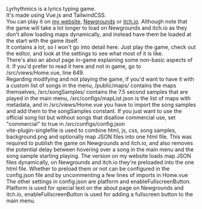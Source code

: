 Lyrhythmics is a lyrics typing game.  
It's made using Vue.js and TailwindCSS.  
You can play it on [my website](https://lyrhythmics.k327.eu), [Newgrounds](https://www.newgrounds.com/portal/view/981530) or [itch.io](https://k327-games.itch.io/lyrhythmics). Although note that the game will take a lot longer to load on Newgrounds and itch.io as they don't allow loading maps dynamically, and instead have them be loaded at the start with the game itself.  
It contains a lot, so I won't go into detail here. Just play the game, check out the editor, and look at the settings to see what most of it is like.  
There's also an about page in-game explaining some non-basic aspects of it. If you'd prefer to read it here and not in game, go to /src/views/Home.vue, line 649.  
Regarding modifying and not playing the game, if you'd want to have it with a custom list of songs in the menu, /public/maps/ contains the maps themselves, /src/songSamples/ contains the 7.5 second samples that are played in the main menu, /src/configs/mapList.json is the list of maps with metadata, and in /src/views/Home.vue you have to import the song samples and add them to the songSamples constant. If you just want to use the official song list but without songs that disallow commercial use, set "commercial" to true in /src/configs/config.json  
vite-plugin-singlefile is used to combine html, js, css, song samples, background.png and optionally map JSON files into one html file. This was required to publish the game on Newgrounds and itch.io, and also removes the potential delay between hovering over a song in the main menu and the song sample starting playing. The version on my website loads map JSON files dynamically, on Newgrounds and itch.io they're preloaded into the one html file. Whether to preload them or not can be configured in the config.json file and by uncommenting a few lines of imports in Home.vue  
The other settings in config.json are platform and enableFullscreenButton. Platform is used for special text on the about page on Newgrounds and itch.io, enableFullscreenButton is used for adding a fullscreen button to the main menu.